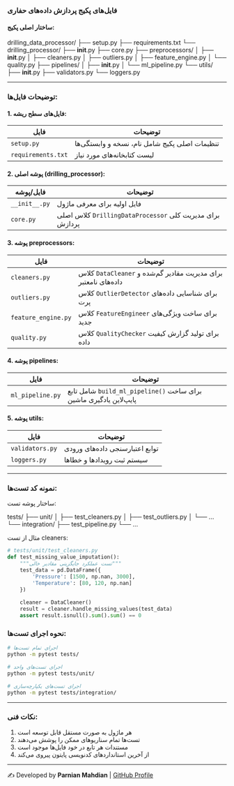 ### **فایل‌های پکیج پردازش داده‌های حفاری**

#### **ساختار اصلی پکیج**:

drilling_data_processor/
├── setup.py
├── requirements.txt
└── drilling_processor/
    ├── __init__.py
    ├── core.py
    ├── preprocessors/
    │   ├── __init__.py
    │   ├── cleaners.py
    │   ├── outliers.py
    │   ├── feature_engine.py
    │   └── quality.py
    ├── pipelines/
    │   ├── __init__.py
    │   └── ml_pipeline.py
    └── utils/
        ├── __init__.py
        ├── validators.py
        └── loggers.py


---

### **توضیحات فایل‌ها**:

#### **1. فایل‌های سطح ریشه**:
| فایل | توضیحات |
|------|---------|
| `setup.py` | تنظیمات اصلی پکیج شامل نام، نسخه و وابستگی‌ها |
| `requirements.txt` | لیست کتابخانه‌های مورد نیاز |

#### **2. پوشه اصلی (drilling_processor)**:
| فایل/پوشه | توضیحات |
|-----------|---------|
| `__init__.py` | فایل اولیه برای معرفی ماژول |
| `core.py` | کلاس اصلی `DrillingDataProcessor` برای مدیریت کلی پردازش |

#### **3. پوشه preprocessors**:
| فایل | توضیحات |
|------|---------|
| `cleaners.py` | کلاس `DataCleaner` برای مدیریت مقادیر گم‌شده و داده‌های نامعتبر |
| `outliers.py` | کلاس `OutlierDetector` برای شناسایی داده‌های پرت |
| `feature_engine.py` | کلاس `FeatureEngineer` برای ساخت ویژگی‌های جدید |
| `quality.py` | کلاس `QualityChecker` برای تولید گزارش کیفیت داده |

#### **4. پوشه pipelines**:
| فایل | توضیحات |
|------|---------|
| `ml_pipeline.py` | شامل تابع `build_ml_pipeline()` برای ساخت پایپ‌لاین یادگیری ماشین |

#### **5. پوشه utils**:
| فایل | توضیحات |
|------|---------|
| `validators.py` | توابع اعتبارسنجی داده‌های ورودی |
| `loggers.py` | سیستم ثبت رویدادها و خطاها |

---

### **نمونه کد تست‌ها**:
ساختار پوشه تست:

tests/
├── unit/
│   ├── test_cleaners.py
│   ├── test_outliers.py
│   └── ...
└── integration/
    ├── test_pipeline.py
    └── ...




مثال از تست cleaners:

```python
# tests/unit/test_cleaners.py
def test_missing_value_imputation():
    """تست عملکرد جایگزینی مقادیر خالی"""
    test_data = pd.DataFrame({
        'Pressure': [1500, np.nan, 3000],
        'Temperature': [80, 120, np.nan]
    })
    
    cleaner = DataCleaner()
    result = cleaner.handle_missing_values(test_data)
    assert result.isnull().sum().sum() == 0
```




### **نحوه اجرای تست‌ها**:
```bash
# اجرای تمام تست‌ها
python -m pytest tests/

# اجرای تست‌های واحد
python -m pytest tests/unit/

# اجرای تست‌های یکپارچه‌سازی
python -m pytest tests/integration/
```

---


### **نکات فنی**:
1. هر ماژول به صورت مستقل قابل توسعه است
2. تست‌ها تمام سناریوهای ممکن را پوشش می‌دهند
3. مستندات هر تابع در خود فایل‌ها موجود است
4. از آخرین استانداردهای کدنویسی پایتون پیروی می‌کند


---
✍️ Developed by **Parnian Mahdian** | [GitHub Profile](https://github.com/Pmahdian)
